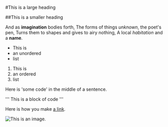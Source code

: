 #This is a large heading

##This is a smaller heading

And as **imagination** bodies forth,
The forms of things *unknown*, the poet's pen,
Turns them to shapes and gives to airy nothing,
A local *habitation* and a **name**.

- This is
- an unordered
- list


1. This is
2. an ordered
3. list


Here is 'some code' in the middle of a sentence.


'''
This is 
a block
of code
'''


Here is how you make [a link](https://www.wikipedia.org/).


![This is an image.](https://github.com/yihui/xaringan/releases/download/v0.0.2/karl-moustache.jpg)

